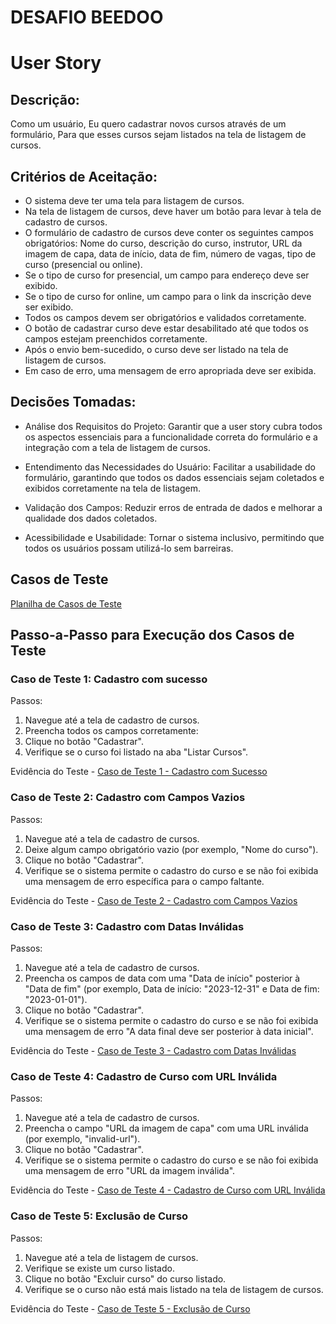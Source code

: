 # DESAFIO BEEDOO

# User Story

## **Descrição:**
Como um usuário,
Eu quero cadastrar novos cursos através de um formulário,
Para que esses cursos sejam listados na tela de listagem de cursos.

## **Critérios de Aceitação:**
- O sistema deve ter uma tela para listagem de cursos.
- Na tela de listagem de cursos, deve haver um botão para levar à tela de cadastro de cursos.
- O formulário de cadastro de cursos deve conter os seguintes campos obrigatórios: Nome do curso, descrição do curso, instrutor, URL da imagem de capa, data de início, data de fim, número de vagas, tipo de curso (presencial ou online).
- Se o tipo de curso for presencial, um campo para endereço deve ser exibido.
- Se o tipo de curso for online, um campo para o link da inscrição deve ser exibido.
- Todos os campos devem ser obrigatórios e validados corretamente.
- O botão de cadastrar curso deve estar desabilitado até que todos os campos estejam preenchidos corretamente.
- Após o envio bem-sucedido, o curso deve ser listado na tela de listagem de cursos.
- Em caso de erro, uma mensagem de erro apropriada deve ser exibida.

## Decisões Tomadas:

- Análise dos Requisitos do Projeto:
Garantir que a user story cubra todos os aspectos essenciais para a funcionalidade correta do formulário e a integração com a tela de listagem de cursos.

- Entendimento das Necessidades do Usuário:
Facilitar a usabilidade do formulário, garantindo que todos os dados essenciais sejam coletados e exibidos corretamente na tela de listagem.

- Validação dos Campos:
Reduzir erros de entrada de dados e melhorar a qualidade dos dados coletados.

- Acessibilidade e Usabilidade:
Tornar o sistema inclusivo, permitindo que todos os usuários possam utilizá-lo sem barreiras.

## Casos de Teste
[Planilha de Casos de Teste](https://docs.google.com/spreadsheets/d/1Qr71w3px3hI-8yiCwXC1dDrGrHwPp5-AjKKGXFb2R6Y/edit?usp=sharing)

## Passo-a-Passo para Execução dos Casos de Teste

### Caso de Teste 1: Cadastro com sucesso
Passos:
1. Navegue até a tela de cadastro de cursos.
2. Preencha todos os campos corretamente:
3. Clique no botão "Cadastrar".
4. Verifique se o curso foi listado na aba "Listar Cursos".

Evidência do Teste - [Caso de Teste 1 - Cadastro com Sucesso](https://drive.google.com/file/d/17_yecmiT2vCArfUdKgqiu1Z7gVcwXOrM/view?usp=drive_link)

### Caso de Teste 2: Cadastro com Campos Vazios
Passos:
1. Navegue até a tela de cadastro de cursos.
2. Deixe algum campo obrigatório vazio (por exemplo, "Nome do curso").
3. Clique no botão "Cadastrar".
4. Verifique se o sistema permite o cadastro do curso e se não foi exibida uma mensagem de erro específica para o campo faltante.
 
Evidência do Teste - [Caso de Teste 2 - Cadastro com Campos Vazios](https://drive.google.com/file/d/113nUypCKq4MBqKodn5IOKvmhNl7CX-Ax/view?usp=drive_link)

### Caso de Teste 3: Cadastro com Datas Inválidas
Passos:
1. Navegue até a tela de cadastro de cursos.
2. Preencha os campos de data com uma "Data de início" posterior à "Data de fim" (por exemplo, Data de início: "2023-12-31" e Data de fim: "2023-01-01").
4. Clique no botão "Cadastrar".
5. Verifique se o sistema permite o cadastro do curso e se não foi exibida uma mensagem de erro "A data final deve ser posterior à data inicial".

Evidência do Teste - [Caso de Teste 3 - Cadastro com Datas Inválidas](https://drive.google.com/file/d/1flaJ-C41w77ezAZfxl-ZJXjs8_Nu8rzJ/view?usp=drive_link)

### Caso de Teste 4: Cadastro de Curso com URL Inválida
Passos:
1. Navegue até a tela de cadastro de cursos.
2. Preencha o campo "URL da imagem de capa" com uma URL inválida (por exemplo, "invalid-url").
3. Clique no botão "Cadastrar".
4. Verifique se o sistema permite o cadastro do curso e se não foi exibida uma mensagem de erro "URL da imagem inválida".

Evidência do Teste - [Caso de Teste 4 - Cadastro de Curso com URL Inválida](https://drive.google.com/file/d/1UtYai5R6L749iQmO60HlIFo3kcTt6Eo0/view?usp=drive_link)

### Caso de Teste 5: Exclusão de Curso
Passos:
1. Navegue até a tela de listagem de cursos.
2. Verifique se existe um curso listado.
3. Clique no botão "Excluir curso" do curso listado.
4. Verifique se o curso não está mais listado na tela de listagem de cursos.

Evidência do Teste - [Caso de Teste 5 - Exclusão de Curso](https://drive.google.com/file/d/1KH-DO64lvAv_DW-jfiUKYrp14E1Qiiny/view?usp=drive_link)
